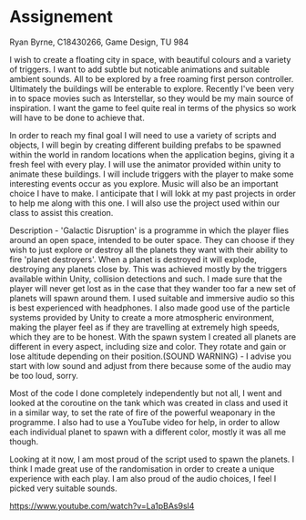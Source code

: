 # Assignement
Ryan Byrne,
C18430266,
Game Design, TU 984

I wish to create a floating city in space, with beautiful colours and a variety of triggers.
I want to add subtle but noticable animations and suitable ambient sounds. All to be 
explored by a free roaming first person controller. Ultimately the buildings will be enterable 
to explore. Recently I've been very in to space movies such as Interstellar, so they would
be my main source of inspiration. I want the game to feel quite real in terms of the physics
so work will have to be done to achieve that.

In order to reach my final goal I will need to use a variety of scripts and objects, I will
begin by creating different building prefabs to be spawned within the world in random locations
when the application begins, giving it a fresh feel with every play. I will use the animator 
provided within unity to animate these buildings. I will include triggers with the player to make
some interesting events occur as you explore. Music will also be an important choice I have to make.
I anticipate that I will lokk at my past projects in order to help me along with this one. I will 
also use the project used within our class to assist this creation.

Description -
'Galactic Disruption' is a programme in which the player flies around an open space, intended to be outer
space. They can choose if they wish to just explore or destroy all the planets they want with their ability 
to fire 'planet destroyers'. When a planet is destroyed it will explode, destroying any planets close by. This
was achieved mostly by the triggers available within Unity, collision detections and such.
I made sure that the player will never get lost as in the case that they wander too far a new set of planets
will spawn around them. I used suitable and immersive audio so this is best experienced with headphones. I
also made good use of the particle systems provided by Unity to create a more atmospheric environment, making the 
player feel as if they are travelling at extremely high speeds, which they are to be honest. With the spawn system 
I created all planets are different in every aspect, including size and color. They rotate and gain or lose altitude
depending on their position.(SOUND WARNING) - I advise you start with low sound and adjust from there because some of the audio may
be too loud, sorry.

Most of the code I done completely independently but not all, I went and looked at the coroutine on the tank which was 
created in class and used it in a similar way, to set the rate of fire of the powerful weaponary in the programme. I also 
had to use a YouTube video for help, in order to allow each individual planet to spawn with a different color, mostly it was 
all me though.

Looking at it now, I am most proud of the script used to spawn the planets. I think I made great use of the randomisation 
in order to create a unique experience with each play. I am also proud of the audio choices, I feel I picked very suitable sounds.

https://www.youtube.com/watch?v=La1pBAs9sl4

